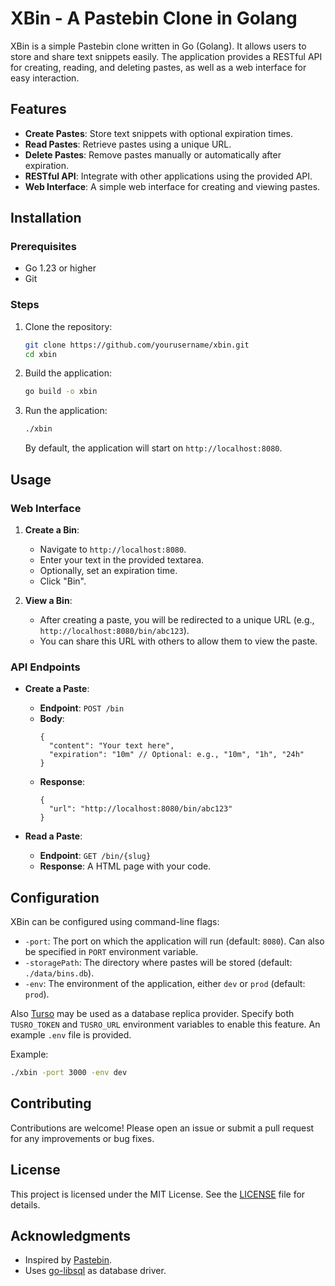 # XBin - A Pastebin Clone in Golang

XBin is a simple Pastebin clone written in Go (Golang). It allows users to store and share text snippets easily. The application provides a RESTful API for creating, reading, and deleting pastes, as well as a web interface for easy interaction.

## Features

- **Create Pastes**: Store text snippets with optional expiration times.
- **Read Pastes**: Retrieve pastes using a unique URL.
- **Delete Pastes**: Remove pastes manually or automatically after expiration.
- **RESTful API**: Integrate with other applications using the provided API.
- **Web Interface**: A simple web interface for creating and viewing pastes.

## Installation

### Prerequisites

- Go 1.23 or higher
- Git

### Steps

1. Clone the repository:

   ```bash
   git clone https://github.com/yourusername/xbin.git
   cd xbin
   ```

2. Build the application:

   ```bash
   go build -o xbin
   ```

3. Run the application:

   ```bash
   ./xbin
   ```

   By default, the application will start on `http://localhost:8080`.

## Usage

### Web Interface

1. **Create a Bin**:
   - Navigate to `http://localhost:8080`.
   - Enter your text in the provided textarea.
   - Optionally, set an expiration time.
   - Click "Bin".

2. **View a Bin**:
   - After creating a paste, you will be redirected to a unique URL (e.g., `http://localhost:8080/bin/abc123`).
   - You can share this URL with others to allow them to view the paste.

### API Endpoints

- **Create a Paste**:
  - **Endpoint**: `POST /bin`
  - **Body**:
    ```jsonc
    {
      "content": "Your text here",
      "expiration": "10m" // Optional: e.g., "10m", "1h", "24h"
    }
    ```
  - **Response**:
    ```jsonc
    {
      "url": "http://localhost:8080/bin/abc123"
    }
    ```

- **Read a Paste**:
  - **Endpoint**: `GET /bin/{slug}`
  - **Response**:
    A HTML page with your code.

## Configuration

XBin can be configured using command-line flags:

- `-port`: The port on which the application will run (default: `8080`). Can also be specified in `PORT` environment variable.
- `-storagePath`: The directory where pastes will be stored (default: `./data/bins.db`).
- `-env`: The environment of the application, either `dev` or `prod` (default: `prod`).

Also [Turso](https://turso.tech) may be used as a database replica provider.
Specify both `TUSRO_TOKEN` and `TUSRO_URL` environment variables to enable this feature.
An example `.env` file is provided.

Example:

```bash
./xbin -port 3000 -env dev
```

## Contributing

Contributions are welcome! Please open an issue or submit a pull request for any improvements or bug fixes.

## License

This project is licensed under the MIT License. See the [LICENSE](LICENSE) file for details.

## Acknowledgments

- Inspired by [Pastebin](https://pastebin.com).
- Uses [go-libsql](https://github.com/tursodatabase/go-libsql) as database driver.
